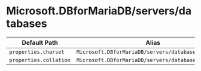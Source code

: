 # Microsoft.DBforMariaDB/servers/databases

| Default Path | Alias |
|---|---|
| `properties.charset` | `Microsoft.DBforMariaDB/servers/databases/charset` |
| `properties.collation` | `Microsoft.DBforMariaDB/servers/databases/collation` |

